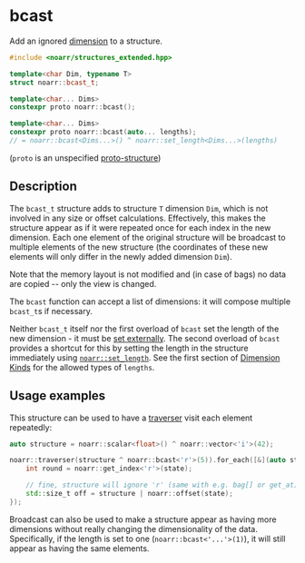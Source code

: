 # bcast

Add an ignored [dimension](../Glossary.md#dimension) to a structure.

```hpp
#include <noarr/structures_extended.hpp>

template<char Dim, typename T>
struct noarr::bcast_t;

template<char... Dims>
constexpr proto noarr::bcast();

template<char... Dims>
constexpr proto noarr::bcast(auto... lengths);
// = noarr::bcast<Dims...>() ^ noarr::set_length<Dims...>(lengths)
```

(`proto` is an unspecified [proto-structure](../Glossary.md#proto-structure))


## Description

The `bcast_t` structure adds to structure `T` dimension `Dim`, which is not involved in any size or offset calculations.
Effectively, this makes the structure appear as if it were repeated once for each index in the new dimension.
Each one element of the original structure will be broadcast to multiple elements of the new structure
(the coordinates of these new elements will only differ in the newly added dimension `Dim`).

Note that the memory layout is not modified and (in case of bags) no data are copied -- only the view is changed.

The `bcast` function can accept a list of dimensions: it will compose multiple `bcast_t`s if necessary.

Neither `bcast_t` itself nor the first overload of `bcast` set the length of the new dimension - it must be [set externally](../BasicUsage.md#lengths).
The second overload of `bcast` provides a shortcut for this by setting the length in the structure immediately using [`noarr::set_length`](set_length.md).
See the first section of [Dimension Kinds](../DimensionKinds.md) for the allowed types of `lengths`.


## Usage examples

This structure can be used to have a [traverser](../Traverser.md) visit each element repeatedly:

```cpp
auto structure = noarr::scalar<float>() ^ noarr::vector<'i'>(42);

noarr::traverser(structure ^ noarr::bcast<'r'>(5)).for_each([&](auto state) {
	int round = noarr::get_index<'r'>(state);

	// fine, structure will ignore 'r' (same with e.g. bag[] or get_at)
	std::size_t off = structure | noarr::offset(state);
});
```

Broadcast can also be used to make a structure appear as having more dimensions without really changing the dimensionality of the data.
Specifically, if the length is set to one (`noarr::bcast<'...'>(1)`), it will still appear as having the same elements.
